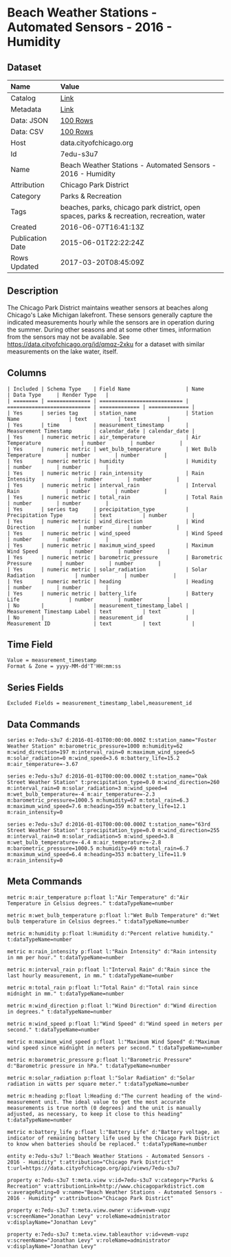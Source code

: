 # Beach Weather Stations - Automated Sensors - 2016 - Humidity

## Dataset

| Name | Value |
| :--- | :---- |
| Catalog | [Link](https://data.cityofchicago.org/Parks-Recreation/Beach-Weather-Stations-Automated-Sensors-2016-Humi/7edu-s3u7/about) |
| Metadata | [Link](https://data.cityofchicago.org/api/views/7edu-s3u7) |
| Data: JSON | [100 Rows](https://data.cityofchicago.org/api/views/7edu-s3u7/rows.json?max_rows=100) |
| Data: CSV | [100 Rows](https://data.cityofchicago.org/api/views/7edu-s3u7/rows.csv?max_rows=100) |
| Host | data.cityofchicago.org |
| Id | 7edu-s3u7 |
| Name | Beach Weather Stations - Automated Sensors - 2016 - Humidity |
| Attribution | Chicago Park District |
| Category | Parks & Recreation |
| Tags | beaches, parks, chicago park district, open spaces, parks & recreation, recreation, water |
| Created | 2016-06-07T16:41:13Z |
| Publication Date | 2015-06-01T22:22:24Z |
| Rows Updated | 2017-03-20T08:45:09Z |

## Description

The Chicago Park District maintains weather sensors at beaches along Chicago's Lake Michigan lakefront. These sensors generally capture the indicated measurements hourly while the sensors are in operation during the summer.  During other seasons and at some other times, information from the sensors may not be available.  See https://data.cityofchicago.org/id/qmqz-2xku for a dataset with similar measurements on the lake water, itself.

## Columns

```ls
| Included | Schema Type    | Field Name                  | Name                        | Data Type     | Render Type   |
| ======== | ============== | =========================== | =========================== | ============= | ============= |
| Yes      | series tag     | station_name                | Station Name                | text          | text          |
| Yes      | time           | measurement_timestamp       | Measurement Timestamp       | calendar_date | calendar_date |
| Yes      | numeric metric | air_temperature             | Air Temperature             | number        | number        |
| Yes      | numeric metric | wet_bulb_temperature        | Wet Bulb Temperature        | number        | number        |
| Yes      | numeric metric | humidity                    | Humidity                    | number        | number        |
| Yes      | numeric metric | rain_intensity              | Rain Intensity              | number        | number        |
| Yes      | numeric metric | interval_rain               | Interval Rain               | number        | number        |
| Yes      | numeric metric | total_rain                  | Total Rain                  | number        | number        |
| Yes      | series tag     | precipitation_type          | Precipitation Type          | text          | number        |
| Yes      | numeric metric | wind_direction              | Wind Direction              | number        | number        |
| Yes      | numeric metric | wind_speed                  | Wind Speed                  | number        | number        |
| Yes      | numeric metric | maximum_wind_speed          | Maximum Wind Speed          | number        | number        |
| Yes      | numeric metric | barometric_pressure         | Barometric Pressure         | number        | number        |
| Yes      | numeric metric | solar_radiation             | Solar Radiation             | number        | number        |
| Yes      | numeric metric | heading                     | Heading                     | number        | number        |
| Yes      | numeric metric | battery_life                | Battery Life                | number        | number        |
| No       |                | measurement_timestamp_label | Measurement Timestamp Label | text          | text          |
| No       |                | measurement_id              | Measurement ID              | text          | text          |
```

## Time Field

```ls
Value = measurement_timestamp
Format & Zone = yyyy-MM-dd'T'HH:mm:ss
```

## Series Fields

```ls
Excluded Fields = measurement_timestamp_label,measurement_id
```

## Data Commands

```ls
series e:7edu-s3u7 d:2016-01-01T00:00:00.000Z t:station_name="Foster Weather Station" m:barometric_pressure=1000 m:humidity=62 m:wind_direction=197 m:interval_rain=0 m:maximum_wind_speed=5 m:solar_radiation=0 m:wind_speed=3.6 m:battery_life=15.2 m:air_temperature=-3.67

series e:7edu-s3u7 d:2016-01-01T00:00:00.000Z t:station_name="Oak Street Weather Station" t:precipitation_type=0.0 m:wind_direction=260 m:interval_rain=0 m:solar_radiation=3 m:wind_speed=4 m:wet_bulb_temperature=-4 m:air_temperature=-2.3 m:barometric_pressure=1000.5 m:humidity=67 m:total_rain=6.3 m:maximum_wind_speed=7.6 m:heading=359 m:battery_life=12.1 m:rain_intensity=0

series e:7edu-s3u7 d:2016-01-01T00:00:00.000Z t:station_name="63rd Street Weather Station" t:precipitation_type=0.0 m:wind_direction=255 m:interval_rain=0 m:solar_radiation=5 m:wind_speed=3.8 m:wet_bulb_temperature=-4.4 m:air_temperature=-2.8 m:barometric_pressure=1000.5 m:humidity=69 m:total_rain=6.7 m:maximum_wind_speed=6.4 m:heading=353 m:battery_life=11.9 m:rain_intensity=0
```

## Meta Commands

```ls
metric m:air_temperature p:float l:"Air Temperature" d:"Air Temperature in Celsius degrees." t:dataTypeName=number

metric m:wet_bulb_temperature p:float l:"Wet Bulb Temperature" d:"Wet bulb temperature in Celsius degrees." t:dataTypeName=number

metric m:humidity p:float l:Humidity d:"Percent relative humidity." t:dataTypeName=number

metric m:rain_intensity p:float l:"Rain Intensity" d:"Rain intensity in mm per hour." t:dataTypeName=number

metric m:interval_rain p:float l:"Interval Rain" d:"Rain since the last hourly measurement, in mm." t:dataTypeName=number

metric m:total_rain p:float l:"Total Rain" d:"Total rain since midnight in mm." t:dataTypeName=number

metric m:wind_direction p:float l:"Wind Direction" d:"Wind direction in degrees." t:dataTypeName=number

metric m:wind_speed p:float l:"Wind Speed" d:"Wind speed in meters per second." t:dataTypeName=number

metric m:maximum_wind_speed p:float l:"Maximum Wind Speed" d:"Maximum wind speed since midnight in meters per second." t:dataTypeName=number

metric m:barometric_pressure p:float l:"Barometric Pressure" d:"Barometric pressure in hPa." t:dataTypeName=number

metric m:solar_radiation p:float l:"Solar Radiation" d:"Solar radiation in watts per square meter." t:dataTypeName=number

metric m:heading p:float l:Heading d:"The current heading of the wind-measurement unit. The ideal value to get the most accurate measurements is true north (0 degrees) and the unit is manually adjusted, as necessary, to keep it close to this heading" t:dataTypeName=number

metric m:battery_life p:float l:"Battery Life" d:"Battery voltage, an indicator of remaining battery life used by the Chicago Park District to know when batteries should be replaced." t:dataTypeName=number

entity e:7edu-s3u7 l:"Beach Weather Stations - Automated Sensors - 2016 - Humidity" t:attribution="Chicago Park District" t:url=https://data.cityofchicago.org/api/views/7edu-s3u7

property e:7edu-s3u7 t:meta.view v:id=7edu-s3u7 v:category="Parks & Recreation" v:attributionLink=http://www.chicagoparkdistrict.com v:averageRating=0 v:name="Beach Weather Stations - Automated Sensors - 2016 - Humidity" v:attribution="Chicago Park District"

property e:7edu-s3u7 t:meta.view.owner v:id=vewm-vupz v:screenName="Jonathan Levy" v:roleName=administrator v:displayName="Jonathan Levy"

property e:7edu-s3u7 t:meta.view.tableauthor v:id=vewm-vupz v:screenName="Jonathan Levy" v:roleName=administrator v:displayName="Jonathan Levy"
```